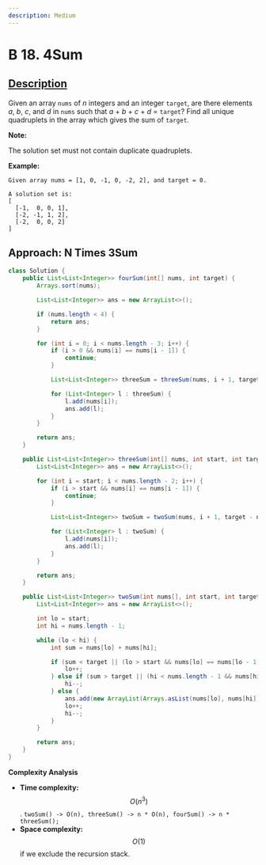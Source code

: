 ```yaml
---
description: Medium
---
```


# B 18. 4Sum

## [Description](https://leetcode.com/problems/4sum/)

Given an array `nums` of _n_ integers and an integer `target`, are there elements _a_, _b_, _c_, and _d_ in `nums` such that _a_ + _b_ + _c_ + _d_ = `target`? Find all unique quadruplets in the array which gives the sum of `target`.

**Note:**

The solution set must not contain duplicate quadruplets.

**Example:**

```text
Given array nums = [1, 0, -1, 0, -2, 2], and target = 0.

A solution set is:
[
  [-1,  0, 0, 1],
  [-2, -1, 1, 2],
  [-2,  0, 0, 2]
]
```

## Approach: N Times 3Sum

```java
class Solution {
    public List<List<Integer>> fourSum(int[] nums, int target) {
        Arrays.sort(nums);

        List<List<Integer>> ans = new ArrayList<>();

        if (nums.length < 4) {
            return ans;
        }

        for (int i = 0; i < nums.length - 3; i++) {
            if (i > 0 && nums[i] == nums[i - 1]) {
                continue;
            }

            List<List<Integer>> threeSum = threeSum(nums, i + 1, target - nums[i]);

            for (List<Integer> l : threeSum) {
                l.add(nums[i]);
                ans.add(l);
            }
        }

        return ans;
    }

    public List<List<Integer>> threeSum(int[] nums, int start, int target) {
        List<List<Integer>> ans = new ArrayList<>();

        for (int i = start; i < nums.length - 2; i++) {
            if (i > start && nums[i] == nums[i - 1]) {
                continue;
            }

            List<List<Integer>> twoSum = twoSum(nums, i + 1, target - nums[i]);

            for (List<Integer> l : twoSum) {
                l.add(nums[i]);
                ans.add(l);
            }
        }

        return ans;
    }

    public List<List<Integer>> twoSum(int nums[], int start, int target) {
        List<List<Integer>> ans = new ArrayList<>();

        int lo = start;
        int hi = nums.length - 1;

        while (lo < hi) {
            int sum = nums[lo] + nums[hi];

            if (sum < target || (lo > start && nums[lo] == nums[lo - 1])) {
                lo++;
            } else if (sum > target || (hi < nums.length - 1 && nums[hi] == nums[hi + 1])) {
                hi--;
            } else {
                ans.add(new ArrayList(Arrays.asList(nums[lo], nums[hi])));
                lo++;
                hi--;
            }
        }

        return ans;
    }
}
```

**Complexity Analysis**

* **Time complexity:** $$O(n^3)$$. `twoSum() -> O(n), threeSum() -> n * O(n), fourSum() -> n * threeSum();`
* **Space complexity:** $$O(1)$$ if we exclude the recursion stack.

